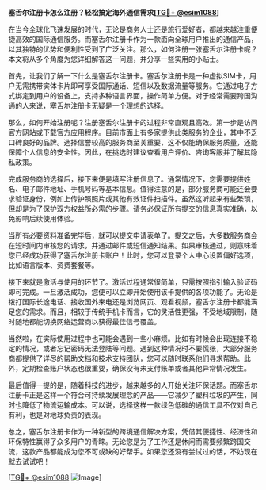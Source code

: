 **塞舌尔注册卡怎么注册？轻松搞定海外通信需求[[TG💪+ @esim1088](https://t.me/s/esim1088)]**

在当今全球化飞速发展的时代，无论是商务人士还是旅行爱好者，都越来越注重便捷高效的国际通信服务。而塞舌尔注册卡作为一款面向全球用户推出的通信产品，以其独特的优势和便利性受到了广泛关注。那么，如何注册一张塞舌尔注册卡呢？本文将从多个角度为您详细解答这一问题，并分享一些实用的小贴士。

首先，让我们了解一下什么是塞舌尔注册卡。塞舌尔注册卡是一种虚拟SIM卡，用户无需携带实体卡片即可享受国际通话、短信以及数据流量等服务。它通过电子方式绑定到用户的设备上，支持多种语言界面，操作简单方便。对于经常需要跨国沟通的人来说，塞舌尔注册卡无疑是一个理想的选择。

那么，如何开始注册呢？注册塞舌尔注册卡的过程非常直观且高效。第一步是访问官方网站或下载官方应用程序。目前市面上有多家提供此类服务的企业，其中不乏口碑良好的品牌。选择信誉较高的服务商至关重要，这不仅能确保服务质量，还能保障个人信息的安全性。因此，在挑选时建议查看用户评价、咨询客服并了解其隐私政策。

完成服务商的选择后，接下来便是填写注册信息了。通常情况下，您需要提供姓名、电子邮件地址、手机号码等基本信息。值得注意的是，部分服务商可能还会要求验证身份，例如上传护照照片或其他有效证件扫描件。虽然这听起来有些繁琐，但却是为了保护双方权益所必需的步骤。请务必保证所有提交的信息真实准确，以免影响后续使用体验。

当所有必要资料准备完毕后，就可以提交申请表单了。提交之后，大多数服务商会在短时间内审核您的请求，并通过邮件或短信通知结果。如果审核通过，则意味着您已经成功获得了塞舌尔注册卡账户！此时，您可以登录个人中心设置偏好选项，比如语言版本、资费套餐等。

接下来就是激活与使用的环节了。激活过程通常很简单，只需按照指引输入验证码即可完成。一旦激活成功，您便可以立即开始使用该卡提供的各项功能了。无论是拨打国际长途电话、接收国外来电还是浏览网页、观看视频，塞舌尔注册卡都能满足您的需求。而且，相较于传统手机卡而言，它的灵活性更强，不受地域限制，随时随地都能切换网络运营商以获得最佳信号覆盖。

当然啦，在实际使用过程中也可能会遇到一些小麻烦。比如有时候会出现连接不稳定的情况，或者忘记密码无法登陆等问题。遇到这种情况时不要慌张，大部分服务商都提供了详尽的帮助文档和技术支持团队，您可以随时联系他们寻求帮助。此外，定期检查账户状态也很重要，确保没有未支付账单或者其他异常情况发生。

最后值得一提的是，随着科技的进步，越来越多的人开始关注环保话题。而塞舌尔注册卡正是这样一个符合可持续发展理念的产品——它减少了塑料垃圾的产生，同时也降低了物流运输成本。可以说，选择这样一款绿色低碳的通信工具不仅对自己有利，也是对地球负责的表现。

总之，塞舌尔注册卡作为一种新型的跨境通信解决方案，凭借其便捷性、经济性和环保特性赢得了众多用户的青睐。无论您是为了工作还是休闲而需要频繁跨国交流，这款产品都能成为您不可或缺的好帮手。如果您还没有尝试过的话，不妨现在就去试试吧！

[[TG💪+ @esim1088](https://t.me/s/esim1088) ![Image](https://i.postimg.cc/4NQfJmqS/Snipaste-2025-05-13-00-14-12.png)]
